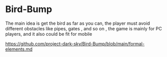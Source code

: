 # Bird-Bump

The main idea is get the bird as far as you can, the player must avoid different obstacles like pipes, gates , and so on , the game is mainly for PC players, and it also could be fit for mobile


https://github.com/project-dark-sky/Bird-Bump/blob/main/formal-elements.md
